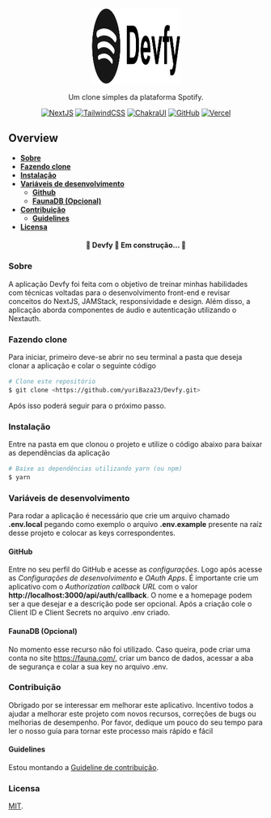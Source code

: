 <p align="center">
  <a href="#">
    <img src="https://github.com/yuriBaza23/devfy/blob/main/public/icons/black.svg?raw=true" height="150" width="175" alt="Devfy" />
  </a>
</p>

<p align="center">Um clone simples da plataforma Spotify.</p>

<div align="center">

[![NextJS](https://img.shields.io/badge/next.js-000000?style=for-the-badge&logo=nextdotjs&logoColor=white)](https://img.shields.io/badge/next.js-000000?style=for-the-badge&logo=nextdotjs&logoColor=white)<space><space>
[![TailwindCSS](https://img.shields.io/badge/Tailwind_CSS-38B2AC?style=for-the-badge&logo=tailwind-css&logoColor=white)](https://img.shields.io/badge/Tailwind_CSS-38B2AC?style=for-the-badge&logo=tailwind-css&logoColor=white)<space><space>
[![ChakraUI](https://img.shields.io/badge/Chakra--UI-319795?style=for-the-badge&logo=chakra-ui&logoColor=white)](https://img.shields.io/badge/Chakra--UI-319795?style=for-the-badge&logo=chakra-ui&logoColor=white)<space><space>
[![GitHub](https://img.shields.io/badge/GitHub-100000?style=for-the-badge&logo=github&logoColor=white)](https://img.shields.io/badge/GitHub-100000?style=for-the-badge&logo=github&logoColor=white)<space><space>
[![Vercel](https://img.shields.io/badge/Vercel-000000?style=for-the-badge&logo=vercel&logoColor=white)](https://img.shields.io/badge/Vercel-000000?style=for-the-badge&logo=vercel&logoColor=white)

</div>

## Overview

- **[Sobre](#sobre)**
- **[Fazendo clone](#git-clone)**
- **[Instalação](#instalacao)**
- **[Variáveis de desenvolvimento](#env-var)**
  - **[Github](#github-env)**
  - **[FaunaDB (Opcional)](#faunadb-env)**
- **[Contribuição](#contribuicao)**
  - **[Guidelines](#contribuicao-guidelines)**
- **[Licensa](#license)**

<h4 align="center"> 
	🚧  Devfy 🚀 Em construção...  🚧
</h4>

<a id='#sobre'><a>

### Sobre
A aplicação Devfy foi feita com o objetivo de treinar minhas habilidades com técnicas voltadas para o desenvolvimento front-end e revisar conceitos do NextJS, JAMStack, responsividade e design. Além disso, a aplicação aborda componentes de áudio e autenticação utilizando o Nextauth.

<a id='git-clone'></a>

### Fazendo clone
Para iniciar, primeiro deve-se abrir no seu terminal a pasta que deseja clonar a aplicação e colar o seguinte código

```bash
# Clone este repositório
$ git clone <https://github.com/yuriBaza23/Devfy.git>
```

Após isso poderá seguir para o próximo passo.

<a id='instalacao'></a>

### Instalação
Entre na pasta em que clonou o projeto e utilize o código abaixo para baixar as dependências da aplicação

```bash
# Baixe as dependências utilizando yarn (ou npm)
$ yarn
```

<a id='env-var'></a>

### Variáveis de desenvolvimento
Para rodar a aplicação é necessário que crie um arquivo chamado **.env.local** pegando como exemplo o arquivo **.env.example** presente na raíz desse projeto e colocar as keys correspondentes.
<a id='github-env'></a>

#### GitHub
Entre no seu perfil do GitHub e acesse as *configurações*. Logo após acesse as *Configurações de desenvolvimento* e *OAuth Apps*.
É importante crie um aplicativo com o *Authorization callback URL* com o valor **http://localhost:3000/api/auth/callback**. O nome e a homepage podem ser a que desejar e a descrição pode ser opcional.
Após a criação cole o Client ID e Client Secrets no arquivo .env criado.

<a id='faunadb-env'></a>

#### FaunaDB (Opcional)
No momento esse recurso não foi utilizado. Caso queira, pode criar uma conta no site https://fauna.com/, criar um banco de dados, acessar a aba de segurança e colar a sua key no arquivo .env.

<a id='contribuicao'></a>

### Contribuição
Obrigado por se interessar em melhorar este aplicativo. Incentivo todos a ajudar a melhorar este projeto com novos recursos, correções de bugs ou melhorias de desempenho. Por favor, dedique um pouco do seu tempo para ler o nosso guia para tornar este processo mais rápido e fácil

<a id='contribuicao-guidelines'></a>

#### Guidelines
Estou montando a [Guideline de contribuição](/.github/CONTRIBUTING.md).

<a id='license'></a>

### Licensa
[MIT](/.github/LICENSE.md).